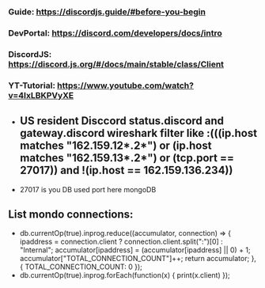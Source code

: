 ### Guide: https://discordjs.guide/#before-you-begin
### DevPortal: https://discord.com/developers/docs/intro
### DiscordJS: https://discord.js.org/#/docs/main/stable/class/Client
### YT-Tutorial: https://www.youtube.com/watch?v=4IxLBKPVyXE



- ## US resident Disccord status.discord and gateway.discord wireshark filter like :(((ip.host matches "162\.159\.12*\.2*") or (ip.host matches "162\.159\.13*\.2*") or (tcp.port == 27017)) and !(ip.host == 162.159.136.234))
- 27017 is you DB used port here mongoDB


## List mondo connections:
- db.currentOp(true).inprog.reduce((accumulator, connection) => { ipaddress = connection.client ? connection.client.split(":")[0] : "Internal"; accumulator[ipaddress] = (accumulator[ipaddress] || 0) + 1; accumulator["TOTAL_CONNECTION_COUNT"]++; return accumulator; }, { TOTAL_CONNECTION_COUNT: 0 });
- db.currentOp(true).inprog.forEach(function(x) { print(x.client) });